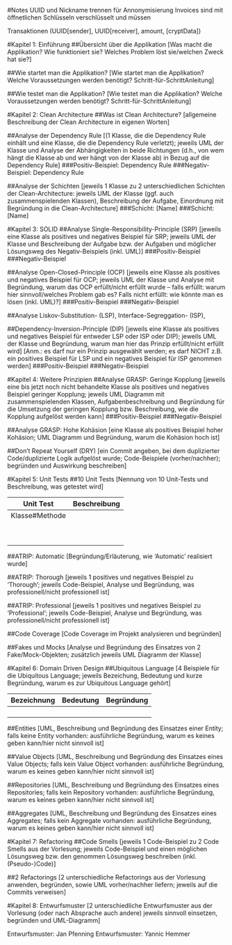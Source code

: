 #Notes
UUID und Nickname trennen für Annonymisierung
Invoices sind mit öffnetlichen Schlüsseln verschlüsselt und müssen

Transaktionen (UUID[sender], UUID[receiver], amount, [cryptData])


#Kapitel 1: Einführung
##Übersicht über die Applikation
[Was macht die Applikation? Wie funktioniert sie? Welches Problem löst sie/welchen Zweck hat sie?]

##Wie startet man die Applikation?
[Wie startet man die Applikation? Welche Voraussetzungen werden benötigt? Schritt-für-SchrittAnleitung]

##Wie testet man die Applikation?
[Wie testet man die Applikation? Welche Voraussetzungen werden benötigt? Schritt-für-SchrittAnleitung]


#Kapitel 2: Clean Architecture
##Was ist Clean Architecture?
[allgemeine Beschreibung der Clean Architecture in eigenen Worten]

##Analyse der Dependency Rule
[(1 Klasse, die die Dependency Rule einhält und eine Klasse, die die Dependency Rule verletzt);
jeweils UML der Klasse und Analyse der Abhängigkeiten in beide Richtungen (d.h., von wem hängt die
Klasse ab und wer hängt von der Klasse ab) in Bezug auf die Dependency Rule]
###Positiv-Beispiel: Dependency Rule
###Negativ-Beispiel: Dependency Rule

##Analyse der Schichten
[jeweils 1 Klasse zu 2 unterschiedlichen Schichten der Clean-Architecture: jeweils UML der Klasse
(ggf. auch zusammenspielenden Klassen), Beschreibung der Aufgabe, Einordnung mit Begründung in
die Clean-Architecture]
###Schicht: [Name]
###Schicht: [Name]


#Kapitel 3: SOLID
##Analyse Single-Responsibility-Principle (SRP)
[jeweils eine Klasse als positives und negatives Beispiel für SRP; jeweils UML der Klasse und
Beschreibung der Aufgabe bzw. der Aufgaben und möglicher Lösungsweg des Negativ-Beispiels (inkl.
UML)]
###Positiv-Beispiel
###Negativ-Beispiel

##Analyse Open-Closed-Principle (OCP)
[jeweils eine Klasse als positives und negatives Beispiel für OCP; jeweils UML der Klasse und
Analyse mit Begründung, warum das OCP erfüllt/nicht erfüllt wurde – falls erfüllt: warum hier
sinnvoll/welches Problem gab es? Falls nicht erfüllt: wie könnte man es lösen (inkl. UML)?]
###Positiv-Beispiel
###Negativ-Beispiel

##Analyse Liskov-Substitution- (LSP), Interface-Segreggation- (ISP),

##Dependency-Inversion-Principle (DIP)
[jeweils eine Klasse als positives und negatives Beispiel für entweder LSP oder ISP oder DIP); jeweils
UML der Klasse und Begründung, warum man hier das Prinzip erfüllt/nicht erfüllt wird]
[Anm.: es darf nur ein Prinzip ausgewählt werden; es darf NICHT z.B. ein positives Beispiel für LSP
und ein negatives Beispiel für ISP genommen werden]
###Positiv-Beispiel
###Negativ-Beispiel


#Kapitel 4: Weitere Prinzipien
##Analyse GRASP: Geringe Kopplung
[jeweils eine bis jetzt noch nicht behandelte Klasse als positives und negatives Beispiel geringer
Kopplung; jeweils UML Diagramm mit zusammenspielenden Klassen, Aufgabenbeschreibung und
Begründung für die Umsetzung der geringen Kopplung bzw. Beschreibung, wie die Kopplung aufgelöst
werden kann]
###Positiv-Beispiel
###Negativ-Beispiel

##Analyse GRASP: Hohe Kohäsion
[eine Klasse als positives Beispiel hoher Kohäsion; UML Diagramm und Begründung, warum die
Kohäsion hoch ist]

##Don’t Repeat Yourself (DRY)
[ein Commit angeben, bei dem duplizierter Code/duplizierte Logik aufgelöst wurde; Code-Beispiele
(vorher/nachher); begründen und Auswirkung beschreiben]


#Kapitel 5: Unit Tests
##10 Unit Tests
[Nennung von 10 Unit-Tests und Beschreibung, was getestet wird]

Unit Test           |Beschreibung
-----               |----
| Klasse#Methode    |               | 
|                   |               |
|                   |               |
|                   |               |
|                   |               |
|                   |               |
|                   |               |
|                   |               |
|                   |               |
|                   |               |


##ATRIP: Automatic
[Begründung/Erläuterung, wie ‘Automatic’ realisiert wurde]

##ATRIP: Thorough
[jeweils 1 positives und negatives Beispiel zu ‘Thorough’; jeweils Code-Beispiel, Analyse und
Begründung, was professionell/nicht professionell ist]

##ATRIP: Professional
[jeweils 1 positives und negatives Beispiel zu ‘Professional’; jeweils Code-Beispiel, Analyse und
Begründung, was professionell/nicht professionell ist]

##Code Coverage
[Code Coverage im Projekt analysieren und begründen]

##Fakes und Mocks
[Analyse und Begründung des Einsatzes von 2 Fake/Mock-Objekten; zusätzlich jeweils UML
Diagramm der Klasse]

#Kapitel 6: Domain Driven Design
##Ubiquitous Language
[4 Beispiele für die Ubiquitous Language; jeweils Bezeichung, Bedeutung und kurze Begründung,
warum es zur Ubiquitous Language gehört]

Bezeichnung | Bedeutung | Begründung
----        | ----      | ----
|           |           |           |
|           |           |           |
|           |           |           |
|           |           |           |

##Entities
[UML, Beschreibung und Begründung des Einsatzes einer Entity; falls keine Entity vorhanden:
ausführliche Begründung, warum es keines geben kann/hier nicht sinnvoll ist]

##Value Objects
[UML, Beschreibung und Begründung des Einsatzes eines Value Objects; falls kein Value Object
vorhanden: ausführliche Begründung, warum es keines geben kann/hier nicht sinnvoll ist]

##Repositories
[UML, Beschreibung und Begründung des Einsatzes eines Repositories; falls kein Repository
vorhanden: ausführliche Begründung, warum es keines geben kann/hier nicht sinnvoll ist]

##Aggregates
[UML, Beschreibung und Begründung des Einsatzes eines Aggregates; falls kein Aggregate vorhanden:
ausführliche Begründung, warum es keines geben kann/hier nicht sinnvoll ist]


#Kapitel 7: Refactoring
##Code Smells
[jeweils 1 Code-Beispiel zu 2 Code Smells aus der Vorlesung; jeweils Code-Beispiel und einen
möglichen Lösungsweg bzw. den genommen Lösungsweg beschreiben (inkl. (Pseudo-)Code)]

##2 Refactorings
[2 unterschiedliche Refactorings aus der Vorlesung anwenden, begründen, sowie UML vorher/nachher
liefern; jeweils auf die Commits verweisen]


#Kapitel 8: Entwurfsmuster
[2 unterschiedliche Entwurfsmuster aus der Vorlesung (oder nach Absprache auch andere) jeweils
sinnvoll einsetzen, begründen und UML-Diagramm]

Entwurfsmuster: Jan Pfenning
Entwurfsmuster: Yannic Hemmer